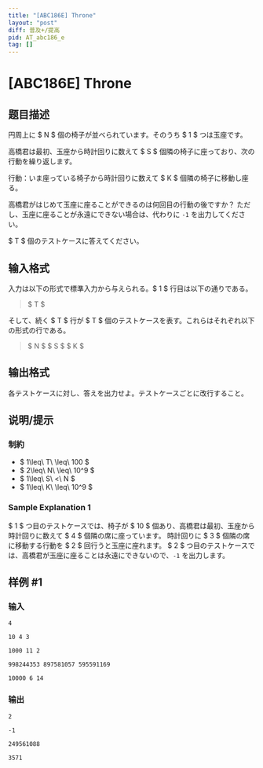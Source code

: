 ```yaml
---
title: "[ABC186E] Throne"
layout: "post"
diff: 普及+/提高
pid: AT_abc186_e
tag: []
---
```


# [ABC186E] Throne

## 题目描述

[problemUrl]: https://atcoder.jp/contests/abc186/tasks/abc186_e

円周上に $ N $ 個の椅子が並べられています。そのうち $ 1 $ つは玉座です。

高橋君は最初、玉座から時計回りに数えて $ S $ 個隣の椅子に座っており、次の行動を繰り返します。

行動：いま座っている椅子から時計回りに数えて $ K $ 個隣の椅子に移動し座る。

高橋君がはじめて玉座に座ることができるのは何回目の行動の後ですか？ ただし、玉座に座ることが永遠にできない場合は、代わりに `-1` を出力してください。

$ T $ 個のテストケースに答えてください。

## 输入格式

入力は以下の形式で標準入力から与えられる。$ 1 $ 行目は以下の通りである。

> $ T $

そして、続く $ T $ 行が $ T $ 個のテストケースを表す。これらはそれぞれ以下の形式の行である。

> $ N $ $ S $ $ K $

## 输出格式

各テストケースに対し、答えを出力せよ。テストケースごとに改行すること。

## 说明/提示

### 制約

- $ 1\leq\ T\ \leq\ 100 $
- $ 2\leq\ N\ \leq\ 10^9 $
- $ 1\leq\ S\ <\ N $
- $ 1\leq\ K\ \leq\ 10^9 $

### Sample Explanation 1

$ 1 $ つ目のテストケースでは、椅子が $ 10 $ 個あり、高橋君は最初、玉座から時計回りに数えて $ 4 $ 個隣の席に座っています。 時計回りに $ 3 $ 個隣の席に移動する行動を $ 2 $ 回行うと玉座に座れます。 $ 2 $ つ目のテストケースでは、高橋君が玉座に座ることは永遠にできないので、`-1` を出力します。

## 样例 #1

### 输入

```
4
10 4 3
1000 11 2
998244353 897581057 595591169
10000 6 14
```

### 输出

```
2
-1
249561088
3571
```

